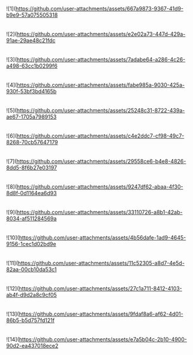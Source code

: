 ![1](https://github.com/user-attachments/assets/667a9873-9367-41d9-b9e9-57a075505318<br><br><br>
![2](https://github.com/user-attachments/assets/e2e02a73-447d-429a-91ae-29ae48c21fdc<br><br><br>
![3](https://github.com/user-attachments/assets/7adabe64-a286-4c26-a498-63cc1b0299f6<br><br><br>
![4](https://github.com/user-attachments/assets/fabe985a-9030-425a-930f-53bf3bd4165b<br><br><br>
![5](https://github.com/user-attachments/assets/25248c31-8722-439a-ae67-1705a7989153<br><br><br>
![6](https://github.com/user-attachments/assets/c4e2ddc7-cf98-49c7-8268-70cb57647179<br><br><br>
![7](https://github.com/user-attachments/assets/29558ce6-b4e8-4826-8dd5-8f6b27e03197<br><br><br>
![8](https://github.com/user-attachments/assets/9247df62-abaa-4f30-8d8f-0d1164ea6d93<br><br><br>
![9](https://github.com/user-attachments/assets/33110726-a8b1-42ab-8034-af511284569a<br><br><br>
![10](https://github.com/user-attachments/assets/4b56dafe-1ad9-4645-9156-1cec1d02bd9e<br><br><br>
![11](https://github.com/user-attachments/assets/11c52305-a8d7-4e5d-82aa-00cb10da53c1<br><br><br>
![12](https://github.com/user-attachments/assets/27c1a711-8412-4103-ab4f-d9d2a8c9cf05<br><br><br>
![13](https://github.com/user-attachments/assets/9fdaf8a6-af62-4d01-86b5-b5d757fd121f<br><br><br>
![14](https://github.com/user-attachments/assets/e7a5b04c-2b10-4900-90d2-ea437018ece2<br><br><br>
